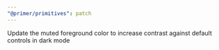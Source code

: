 ```yaml
---
"@primer/primitives": patch
---
```


Update the muted foreground color to increase contrast against default controls in dark mode
